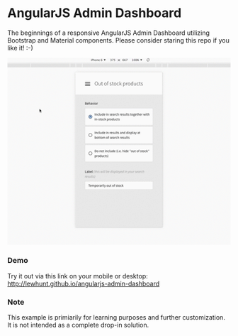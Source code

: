 # AngularJS Admin Dashboard
The beginnings of a responsive AngularJS Admin Dashboard utilizing Bootstrap and Material components. Please consider staring this repo if you like it! :-) 

![Example](dashboard.gif)

### Demo
Try it out via this link on your mobile or desktop: http://lewhunt.github.io/angularjs-admin-dashboard

### Note
This example is primiarily for learning purposes and further customization. It is not intended as a complete drop-in solution.
